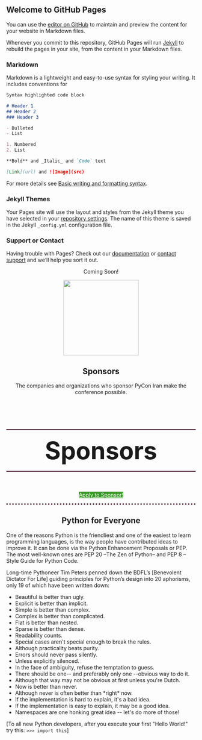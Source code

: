 ## Welcome to GitHub Pages

You can use the [editor on GitHub](https://github.com/pyconir/2022/edit/gh-pages/index.md) to maintain and preview the content for your website in Markdown files.

Whenever you commit to this repository, GitHub Pages will run [Jekyll](https://jekyllrb.com/) to rebuild the pages in your site, from the content in your Markdown files.

### Markdown

Markdown is a lightweight and easy-to-use syntax for styling your writing. It includes conventions for

```markdown
Syntax highlighted code block

# Header 1
## Header 2
### Header 3

- Bulleted
- List

1. Numbered
2. List

**Bold** and _Italic_ and `Code` text

[Link](url) and ![Image](src)
```

For more details see [Basic writing and formatting syntax](https://docs.github.com/en/github/writing-on-github/getting-started-with-writing-and-formatting-on-github/basic-writing-and-formatting-syntax).

### Jekyll Themes

Your Pages site will use the layout and styles from the Jekyll theme you have selected in your [repository settings](https://github.com/pyconir/2022/settings/pages). The name of this theme is saved in the Jekyll `_config.yml` configuration file.

### Support or Contact

Having trouble with Pages? Check out our [documentation](https://docs.github.com/categories/github-pages-basics/) or [contact support](https://support.github.com/contact) and we’ll help you sort it out.



<div style="border-bottom: 4px dotted #46182e;">
<div style="text-align: center;">
      <p>
      Coming Soon!
    </p>
      <a href="/2022/sponsors">
          <img src="/2022/assets/images/sponsors-icon.svg" width="200" height="200" alt="">
        </a>
        <h2>Sponsors</h2>
        <p>
          The companies and organizations who sponsor PyCon Iran 
          make the conference possible.
        </p>
</div>


<div class="sponsor-level">
      <h2>Sponsors</h2>
      <p><a href="/2022/sponsors-apply/" class="btn" style="border-color: #389826; color: #FFF; background: #389826;">Apply to Sponsor!</a></p>
</div>
</div>



<!--   Sponsorship Page -->

<style>
  
.sponsor-level {
  text-align: center;
  width: 100%;
}

.sponsor-level h2{
  font-size: 4rem;
  padding: 1rem;
  border-top: 2px solid #46182e;
  border-bottom: 2px solid #46182e;
}
</style>
    

<div class="u-vskip-3"></div>


<h2 id="python-for-everyone" style="text-align: center;">Python for Everyone</h2>
One of the reasons Python is the friendliest and one of the easiest to learn programming languages, is the way people have contributed ideas to improve it. It can be done via the Python Enhancement Proposals or PEP. The most well-known ones are PEP 20 –The Zen of Python– and PEP 8 – Style Guide for Python Code.

Long-time Pythoneer Tim Peters penned down the BDFL’s \[Benevolent Dictator For Life\] guiding principles for Python’s design into 20 aphorisms, only 19 of which have been written down:

* Beautiful is better than ugly.
* Explicit is better than implicit.
* Simple is better than complex.
* Complex is better than complicated.
* Flat is better than nested.
* Sparse is better than dense.
* Readability counts.
* Special cases aren't special enough to break the rules.
* Although practicality beats purity.
* Errors should never pass silently.
* Unless explicitly silenced.
* In the face of ambiguity, refuse the temptation to guess.
* There should be one-- and preferably only one --obvious way to do it.
* Although that way may not be obvious at first unless you're Dutch.
* Now is better than never.
* Although never is often better than \*right\* now.
* If the implementation is hard to explain, it's a bad idea.
* If the implementation is easy to explain, it may be a good idea.
* Namespaces are one honking great idea -- let's do more of those!

\[To all new Python developers, after you execute your first "Hello World!" try this:   ```>>> import this```\]


